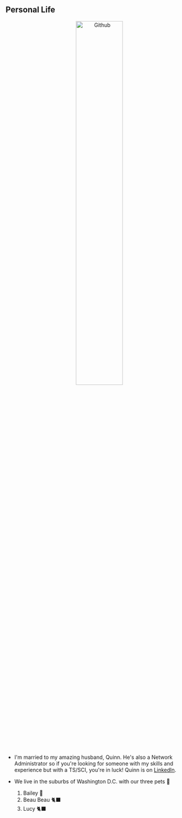 ## Personal Life

<p align="center">
  <img width="50%" alt="Github" src="https://user-images.githubusercontent.com/105303924/168444247-6e10725d-a79f-492b-9053-e38c8d223b99.jpeg">
</p>

- I'm married to my amazing husband, Quinn. He's also a Network Administrator so if you're looking for someone with my skills and experience but with a TS/SCI, you're in luck! Quinn is on [LinkedIn](https://LinkedIn.com/in/quinton-geedey-775a7b237/).

- We live in the suburbs of Washington D.C. with our three pets 💞
  1. Bailey 🐶
  2. Beau Beau 🐈‍⬛
  3. Lucy 🐈‍⬛
